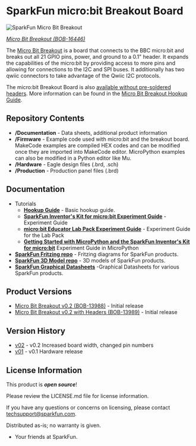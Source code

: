 SparkFun micro:bit Breakout Board
========================================

![SparkFun Micro Bit Breakout](https://cdn.sparkfun.com/assets/parts/1/5/3/0/2/16446-SparkFun_micro-bit_Breakout__with_Headers_-02.jpg)

[*Micro Bit Breakout (BOB-16446)*](https://www.sparkfun.com/products/16446)


The [Micro Bit Breakout](https://www.sparkfun.com/products/16446) is a board that connects to the BBC micro:bit and breaks out all 21 GPIO pins, power, and ground to a 0.1" header. It expands the capabilities of the micro:bit by providing access to more pins and allowing for connections to the I2C and SPI buses. It additionally has two qwiic connectors to take advantage of the Qwiic I2C protocols. 

The micro:bit Breakout Board is also [available without pre-soldered headers](https://www.sparkfun.com/products/16445). More information can be found in the [Micro Bit Breakout Hookup Guide](https://learn.sparkfun.com/tutorials/microbit-breakout-board-hookup-guide).

Repository Contents
-------------------

* **/Documentation** - Data sheets, additional product information
* **/Firmware** - Example code used with micro:bit and the breakout board. MakeCode examples are compiled HEX codes and can be modified once they are imported into MakeCode editor. MicroPython examples can also be modified in a Python editor like Mu.
* **/Hardware** - Eagle design files (.brd, .sch)
* **/Production** - Production panel files (.brd)

Documentation
--------------
* Tutorials
  * **[Hookup Guide](https://learn.sparkfun.com/tutorials/microbit-breakout-board-hookup-guide)** - Basic hookup guide.
  * **[SparkFun Inventor's Kit for micro:bit Experiment Guide](https://learn.sparkfun.com/tutorials/sparkfun-inventors-kit-for-microbit-experiment-guide)** - Experiment Guide
  * **[micro:bit Educator Lab Pack Experiment Guide](https://learn.sparkfun.com/tutorials/microbit-educator-lab-pack-experiment-guide)** - Experiment Guide for the Lab Pack
  * **[Getting Started with MicroPython and the SparkFun Inventor's Kit for micro:bit](https://learn.sparkfun.com/tutorials/getting-started-with-micropython-and-the-sparkfun-inventors-kit-for-microbit)** Experiment Guide in MicroPython
* **[SparkFun Fritzing repo](https://github.com/sparkfun/Fritzing_Parts)** - Fritzing diagrams for SparkFun products.
* **[SparkFun 3D Model repo](https://github.com/sparkfun/3D_Models)** - 3D models of SparkFun products. 
* **[SparkFun Graphical Datasheets](https://github.com/sparkfun/Graphical_Datasheets)** -Graphical Datasheets for various SparkFun products.

Product Versions
----------------
* [Micro Bit Breakout v0.2 (BOB-13988)](https://www.sparkfun.com/products/13988) - Initial release
* [Micro Bit Breakout v0.2 with Headers (BOB-13989)](https://www.sparkfun.com/products/13989) - Initial release

Version History
---------------
* [v02](https://github.com/sparkfun/Micro_Bit_Breakout/tree/v02) - v0.2 Increased board width, changed pin numbers
* [v01](https://github.com/sparkfun/Micro_Bit_Breakout/tree/v01) - v0.1 Hardware release

License Information
-------------------

This product is _**open source**_! 

Please review the LICENSE.md file for license information. 

If you have any questions or concerns on licensing, please contact techsupport@sparkfun.com.

Distributed as-is; no warranty is given.

- Your friends at SparkFun.

_<COLLABORATION CREDIT>_
